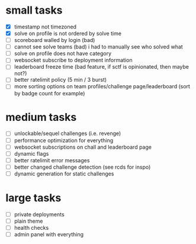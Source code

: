 # small tasks
- [x] timestamp not timezoned
- [x] solve on profile is not ordered by solve time
- [ ] scoreboard walled by login (bad)
- [ ] cannot see solve teams (bad) i had to manually see who solved what
- [ ] solve on profile does not have category
- [ ] websocket subscribe to deployment information
- [ ] leaderboard freeze time (bad feature, if sctf is opinionated, then maybe not?)
- [ ] better ratelimit policy (5 min / 3 burst)
- [ ] more sorting options on team profiles/challenge page/leaderboard (sort by badge count for example)

# medium tasks
- [ ] unlockable/sequel challenges (i.e. revenge)
- [ ] performance optimization for everything
- [ ] websocket subscriptions on chall and leaderboard page
- [ ] dynamic flags
- [ ] better ratelimit error messages
- [ ] better changed challenge detection (see rcds for inspo)
- [ ] dynamic generation for static challenges

# large tasks
- [ ] private deployments
- [ ] plain theme
- [ ] health checks
- [ ] admin panel with everything
